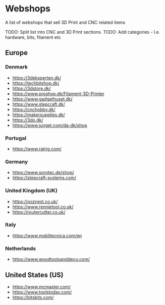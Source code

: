# Webshops
A list of webshops that sell 3D Print and CNC related items

TODO: Split list into CNC and 3D Print sections.
TODO: Add categories - I.e. hardware, bits, filament etc

## Europe

### Denmark
- https://3deksperten.dk/
- https://techbitshop.dk/
- https://3dstore.dk/
- https://www.proshop.dk/Filament-3D-Printer
- https://www.gadgethuset.dk/
- https://www.stepcraft.dk/
- https://cnchobby.dk/
- https://makersupplies.dk/
- https://3do.dk/
- https://www.junget.com/da-dk/shop

### Portugal
- https://www.ratrig.com/


### Germany
- https://www.sorotec.de/shop/
- https://stepcraft-systems.com/

### United Kingdom (UK)
- https://ooznest.co.uk/
- https://www.rennietool.co.uk/
- https://routercutter.co.uk/

### Italy
- https://www.mobiltecnica.com/en

### Netherlands
- https://www.woodtoolsanddeco.com/

## United States (US)
- https://www.mcmaster.com/
- https://www.toolstoday.com/
- https://bitsbits.com/
